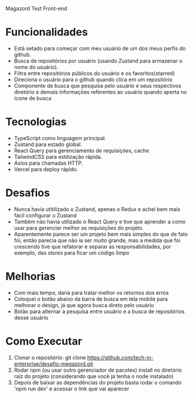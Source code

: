 Magazord Test Front-end 

# Funcionalidades
- Está setado para começar com meu usuário de um dos meus perfis do github. 
- Busca de repositórios por usuário (usando Zustand para armazenar o nome do usuário).
- Filtra entre repositórios públicos do usuário e os favoritos(starred)
- Direciona o usuário para o github quando clica em um repositório
- Componente de busca que pesquisa pelo usuário e seus respectivos diretório e demais informações referentes ao usuário quando aperta no ícone de busca

# Tecnologias
- TypeScript como linguagem principal.
- Zustand para estado global.
- React Query para gerenciamento de requisições, cache
- TailwindCSS para estilização rápida.
- Axios para chamadas HTTP.
- Vercel para deploy rápido.

# Desafios
- Nunca havia utitilizado o Zustand, apenas o Redux e achei bem mais fácil configurar o Zustand
- Também não havia utilizado o React Query e tive que aprender a como usar para gerenciar melhor as requisições do projeto
- Aparentemente parece ser um projeto bem mais simples do que de fato foi, então parecia que não ia ser muito grande, mas a medida que foi crescendo tive que refatorar e separar as responsabilidades, por exemplo, das stores para ficar um código limpo

# Melhorias
- Com mais tempo, daria para tratar melhor os retornos dos erros
- Coloquei o botão abaixo da barra de busca em tela mobile para melhorar o design, já que agora busca direto pelo usuário
- Botão para alternar a pesquisa entre usuário e a busca de repositórios desse usuário


# Como Executar

1. Clonar o repositório:
   git clone https://github.com/tech-in-enterprise/desafio-megazord.git
2. Rodar npm (ou usar outro gerenciador de pacotes) install no diretório raíz do projeto (considerando que você já tenha o node instalado)
3. Depois de baixar as dependências do projeto basta rodar o comando 'npm run dev' e acessar o link que vai aparecer
